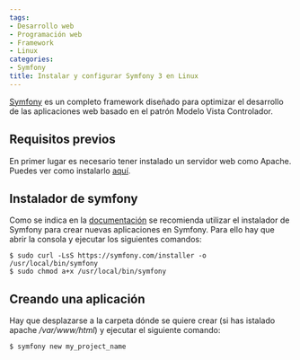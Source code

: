 ```yaml
---
tags:
- Desarrollo web
- Programación web
- Framework
- Linux
categories:
- Symfony
title: Instalar y configurar Symfony 3 en Linux
---
```

[Symfony](http://symfony.com/) es un completo framework diseñado para optimizar el desarrollo de las aplicaciones web basado en el patrón Modelo Vista Controlador.

## Requisitos previos

En primer lugar es necesario tener instalado un servidor web como Apache. Puedes ver como instalarlo [aquí](http://selmanarriaga.link/blog/es/2016/04/instalar-lamp-en-ubuntu-16-04/).

## Instalador de symfony

Como se indica en la [documentación](http://http://symfony.com/doc/current/book/installation.html) se recomienda utilizar el instalador de Symfony para crear nuevas aplicaciones en Symfony. Para ello hay que abrir la consola y ejecutar los siguientes comandos:

```shell
$ sudo curl -LsS https://symfony.com/installer -o /usr/local/bin/symfony
$ sudo chmod a+x /usr/local/bin/symfony
```
## Creando una aplicación

Hay que desplazarse a la carpeta dónde se quiere crear (si has istalado apache */var/www/html*) y ejecutar el siguiente comando:

```shell
$ symfony new my_project_name
```

